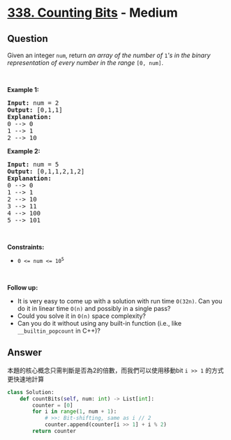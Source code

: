 # [338. Counting Bits](https://leetcode.com/problems/counting-bits/) - Medium

## Question

Given an integer `` num ``, return _an array of the number of_ `` 1 ``_'s in the binary representation of every number in the range_ `` [0, num] ``.

&nbsp;

__Example 1:__

<pre>
<strong>Input:</strong> num = 2
<strong>Output:</strong> [0,1,1]
<strong>Explanation:</strong>
0 --&gt; 0
1 --&gt; 1
2 --&gt; 10
</pre>

__Example 2:__

<pre>
<strong>Input:</strong> num = 5
<strong>Output:</strong> [0,1,1,2,1,2]
<strong>Explanation:</strong>
0 --&gt; 0
1 --&gt; 1
2 --&gt; 10
3 --&gt; 11
4 --&gt; 100
5 --&gt; 101
</pre>

&nbsp;

__Constraints:__

* <code>0 &lt;= num &lt;= 10<sup>5</sup></code>

&nbsp;

__Follow up:__

* It is very easy to come up with a solution with run time `` O(32n) ``. Can you do it in linear time `` O(n) `` and possibly in a single pass?
* Could you solve it in `` O(n) `` space complexity?
* Can you do it without using any built-in function (i.e., like `` __builtin_popcount `` in C++)?

## Answer

本題的核心概念只需判斷是否為2的倍數，而我們可以使用移動bit `i >> 1` 的方式更快速地計算

```python
class Solution:
    def countBits(self, num: int) -> List[int]:
        counter = [0]
        for i in range(1, num + 1):
            # >>: Bit-shifting, same as i // 2
            counter.append(counter[i >> 1] + i % 2)
        return counter

```
